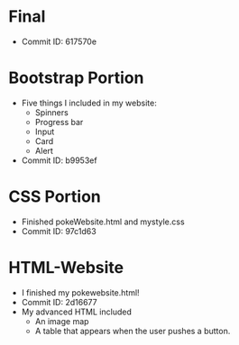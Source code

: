 # Final
* Commit ID: 617570e

# Bootstrap Portion 
* Five things I included in my website: 
   - Spinners
   - Progress bar
   - Input
   - Card
   - Alert
* Commit ID: b9953ef

# CSS Portion
* Finished pokeWebsite.html and mystyle.css
* Commit ID: 97c1d63

# HTML-Website
* I finished my pokewebsite.html! 
* Commit ID: 2d16677
* My advanced HTML included 
  * An image map 
  * A table that appears when the user pushes a button.  
